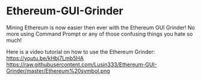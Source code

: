 # Ethereum-GUI-Grinder
Mining Ethereum is now easier then ever with the Ethereum GUI Grinder! No more using Command Prompt or any of those confusing things you hate so much!

Here is a video tutorial on how to use the Ethereum Grinder: https://youtu.be/kHbj7Lmb5HA
https://raw.githubusercontent.com/Lusin333/Ethereum-GUI-Grinder/master/Ethereum%20symbol.png
